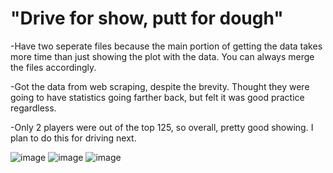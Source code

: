 # "Drive for show, putt for dough"

-Have two seperate files because the main portion of getting the data takes more time than just showing the plot with the data. You can always merge the files accordingly.

-Got the data from web scraping, despite the brevity. Thought they were going to have statistics going farther back, but felt it was good practice regardless. 

-Only 2 players were out of the top 125, so overall, pretty good showing. I plan to do this for driving next.

![image](https://user-images.githubusercontent.com/62976976/81375636-cdd5a600-90b6-11ea-9604-b65f1eaa0799.png)
![image](https://user-images.githubusercontent.com/62976976/81375662-da59fe80-90b6-11ea-977a-68f303c7267d.png)
![image](https://user-images.githubusercontent.com/62976976/81374062-2c008a00-90b3-11ea-8057-50e1b05461f8.png)
